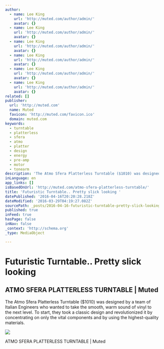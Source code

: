 ```yaml
---
author:
  - name: Lee King
    url: 'http://muted.com/author/admin/'
    avatar: {}
  - name: Lee King
    url: 'http://muted.com/author/admin/'
    avatar: {}
  - name: Lee King
    url: 'http://muted.com/author/admin/'
    avatar: {}
  - name: Lee King
    url: 'http://muted.com/author/admin/'
    avatar: {}
  - name: Lee King
    url: 'http://muted.com/author/admin/'
    avatar: {}
  - name: Lee King
    url: 'http://muted.com/author/admin/'
    avatar: {}
related: []
publisher:
  url: 'http://muted.com'
  name: Muted
  favicon: 'http://muted.com/favicon.ico'
  domain: muted.com
keywords:
  - turntable
  - platterless
  - sfera
  - atmo
  - platter
  - design
  - energy
  - pre-amp
  - motor
  - tonearm
description: 'The Atmo Sfera Platterless Turntable ($1010) was designed by a team of Italian Engineers who wanted to take the smooth, warm sound of vinyl to the next level. To start, they took a classic design and revolutionized it by concentrating on only the vital components and by using the highest-quality materials.'
inLanguage: en
app_links: []
isBasedOnUrl: 'http://muted.com/atmo-sfera-platterless-turntable/'
title: 'Futuristic Turntable.. Pretty slick looking '
datePublished: '2016-04-16T20:20:28.218Z'
dateModified: '2016-03-29T04:19:27.082Z'
sourcePath: _posts/2016-04-16-futuristic-turntable-pretty-slick-looking.md
published: true
inFeed: true
hasPage: false
inNav: false
_context: 'http://schema.org'
_type: MediaObject

---
```

# Futuristic Turntable.. Pretty slick looking 

<article style=""><h1>ATMO SFERA PLATTERLESS TURNTABLE | Muted</h1><p>The Atmo Sfera Platterless Turntable ($1010) was designed by a team of Italian Engineers who wanted to take the smooth, warm sound of vinyl to the next level. To start, they took a classic design and revolutionized it by concentrating on only the vital components and by using the highest-quality materials.</p><img src="http://muted.muted.netdna-cdn.com/wp-content/uploads/2016/03/Atmo-Sfera-Platterless-Turntable-1-1024x576.jpg" /></article>

ATMO SFERA PLATTERLESS TURNTABLE | Muted